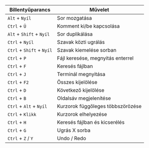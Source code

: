 




| Billentyűparancs           | Művelet                                  |
|----------------------------|------------------------------------------|
|   `Alt` + `Nyíl`              |   Sor mozgatása                       |
|   `Ctrl` + `Ü`                |   Komment ki/be kapcsolása            |
|   `Alt` + `Shift` + `Nyíl`    |   Sor duplikálása                     |
|   `Ctrl` + `Nyíl`             |   Szavak közti ugrálás                |
|   `Ctrl` + `Shift` + `Nyíl`   |   Szavak kiemelése sorban             |
|   `Ctrl` + `P`                |   Fájl keresése, megnyitás enterrel   |
|   `Ctrl` + `F`                |   Keresés fájlban                     |
|   `Ctrl` + `J`                |   Terminál megnyitása                 |
|   `Ctrl` + `F2`               |   Összes kijelölése                   |   
|   `Ctrl` + `D`                |   Következő kijelölése                |
|   `Ctrl` + `B`                |   Oldalsáv megjelenítése              |
|   `Ctrl` + `Alt` + `Nyíl`     |   Kurzorok függőleges többszörözése   |
|   `Ctrl` + `Klikk`            |   Kurzorok elhelyezése                |
|   `Ctrl` + `H`                |   Keresés fájlban és kicserélés       |
|   `Ctrl` + `G`                |   Ugrás X sorba                       |
|   `Ctrl` + `Z` / `Y`          |   Undo / Redo                         |

